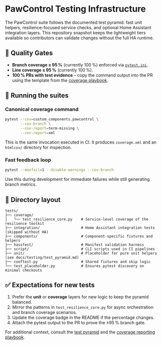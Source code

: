 # PawControl Testing Infrastructure

The PawControl suite follows the documented test pyramid: fast unit helpers,
resilience-focused service checks, and optional Home Assistant integration
layers. This repository snapshot keeps the lightweight tiers available so
contributors can validate changes without the full HA runtime.

## 🎯 Quality Gates

- **Branch coverage ≥ 95 %** (currently 100 %) enforced via [`pytest.ini`](../pytest.ini).
- **Line coverage ≥ 95 %** (currently 100 %).
- **100 % PRs with test evidence** – copy the command output into the PR using
  the template from the [coverage playbook](../docs/testing/coverage_reporting.md#documenting-pr-evidence).

## 🚀 Running the suites

### Canonical coverage command

```bash
pytest --cov=custom_components.pawcontrol \
       --cov-branch \
       --cov-report=term-missing \
       --cov-report=xml
```

This is the same invocation executed in CI. It produces `coverage.xml` and an
`htmlcov/` directory for inspection.

### Fast feedback loop

```bash
pytest --maxfail=1 --disable-warnings --cov-branch
```

Use this during development for immediate failures while still generating branch
metrics.

## 📁 Directory layout

```
tests/
├── coverage/
│   └── test_resilience_core.py    # Service-level coverage of the resilience toolkit
├── integration/                   # Home Assistant integration tests (skipped without HA)
├── components/                    # Component-specific fixtures and helpers
├── hassfest/                      # Manifest validation harness
├── script/                        # CLI scripts used in CI pipelines
├── unit/                          # Placeholder for pure unit helpers (see docs/testing/test_pyramid.md)
├── conftest.py                    # Shared fixtures and skip logic
└── test_placeholder.py            # Ensures pytest discovery on minimal checkouts
```

## ✅ Expectations for new tests

1. Prefer the **unit** or **coverage** layers for new logic to keep the pyramid
   balanced.
2. Mirror the patterns in `test_resilience_core.py` for async orchestration and
   branch coverage scenarios.
3. Update the coverage badge in the README if the percentage changes.
4. Attach the pytest output to the PR to prove the ≥95 % branch gate.

For additional context, consult the [test pyramid](../docs/testing/test_pyramid.md)
and the [coverage reporting playbook](../docs/testing/coverage_reporting.md).
